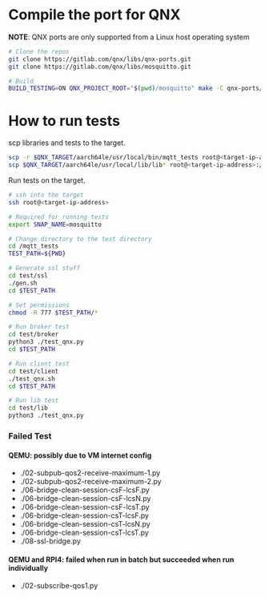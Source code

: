 # Compile the port for QNX

**NOTE**: QNX ports are only supported from a Linux host operating system

```bash
# Clone the repos
git clone https://gitlab.com/qnx/libs/qnx-ports.git
git clone https://gitlab.com/qnx/libs/mosquitto.git

# Build
BUILD_TESTING=ON QNX_PROJECT_ROOT="$(pwd)/mosquitto" make -C qnx-ports/mosquitto install -j4
```

# How to run tests

scp libraries and tests to the target.
```bash
scp -r $QNX_TARGET/aarch64le/usr/local/bin/mqtt_tests root@<target-ip-address>:/
scp $QNX_TARGET/aarch64le/usr/local/lib/lib* root@<target-ip-address>:/usr/lib
```

Run tests on the target.
```bash
# ssh into the target
ssh root@<target-ip-address>

# Required for running tests
export SNAP_NAME=mosquitto

# Change directory to the test directory
cd /mqtt_tests
TEST_PATH=${PWD}

# Generate ssl stuff
cd test/ssl
./gen.sh
cd $TEST_PATH

# Set permissions
chmod -R 777 $TEST_PATH/*

# Run broker test
cd test/broker
python3 ./test_qnx.py
cd $TEST_PATH

# Run client test
cd test/client
./test_qnx.sh
cd $TEST_PATH

# Run lib test
cd test/lib
python3 ./test_qnx.py
```

### Failed Test
#### QEMU: possibly due to VM internet config
- ./02-subpub-qos2-receive-maximum-1.py
- ./02-subpub-qos2-receive-maximum-2.py
- ./06-bridge-clean-session-csF-lcsF.py
- ./06-bridge-clean-session-csF-lcsN.py
- ./06-bridge-clean-session-csF-lcsT.py
- ./06-bridge-clean-session-csT-lcsF.py
- ./06-bridge-clean-session-csT-lcsN.py
- ./06-bridge-clean-session-csT-lcsT.py
- ./08-ssl-bridge.py

#### QEMU and RPI4: failed when run in batch but succeeded when run individually
- ./02-subscribe-qos1.py

